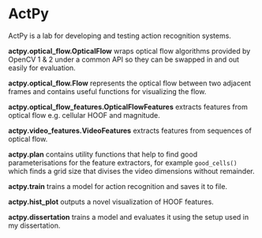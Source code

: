 # ActPy

ActPy is a lab for developing and testing action recognition systems.


**actpy.optical_flow.OpticalFlow**
wraps optical flow algorithms provided by OpenCV 1 & 2 under a common API so they can be swapped in and out easily for evaluation.

**actpy.optical_flow.Flow**
represents the optical flow between two adjacent frames and contains useful functions for visualizing the flow.

**actpy.optical_flow_features.OpticalFlowFeatures**
extracts features from optical flow e.g. cellular HOOF and magnitude.

**actpy.video_features.VideoFeatures**
extracts features from sequences of optical flow.

**actpy.plan**
contains utility functions that help to find good parameterisations for the feature extractors, for example `good_cells()` which finds a grid size that divises the video dimensions without remainder.

**actpy.train**
trains a model for action recognition and saves it to file.

**actpy.hist_plot**
outputs a novel visualization of HOOF features.

**actpy.dissertation**
trains a model and evaluates it using the setup used in my dissertation.
